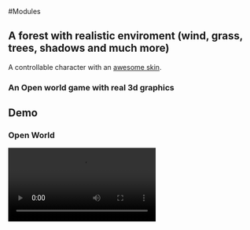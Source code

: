 #Modules
## A forest with realistic enviroment (wind, grass, trees, shadows and much more)  
A controllable character with an <a href="https://www.mixamo.com/">awesome skin</a>.
### An Open world game with real 3d graphics
## Demo
### Open World
<video src="https://user-images.githubusercontent.com/76200263/180404784-c2d10576-ef3f-4ea6-a0a1-06ceec585394.mp4"/>
<video src="https://user-images.githubusercontent.com/76200263/180404141-d4a49447-fdbd-4300-bff1-a40d4f0fc789.mp4"/>
### Parkour Demo  
<video src='https://user-images.githubusercontent.com/76200263/180404784-c2d10576-ef3f-4ea6-a0a1-06ceec585394.mp4' width=180/>  
## Yondo Arrow
<img align="right" width="200" height="360" src="https://mcdn.wallpapersafari.com/medium/80/21/g52nHB.jpg">

An yondo arrow marvel prototype. The Yondu Arrow is a whistle-controlled arrow made from Yaka that uses technology native to the Centaurian people. The Yaka Arrow was Yondu Udonta's favored weapon.  
  
With self-propelling and extremely modulated anti-gravitational technology, the arrows themselves are able to defy gravity and move freely through the air at great speeds as well as being highly durable and sharp.  
till no the arrow is controllable via WASD keys and **still working on more realistic wind particle system.**
   
<br><br><br><br><br>
Still in development phase
<br><br>
## Demo
<!-- ![alt text](https://github.com/Naman0022/Yondo-Arrow/blob/[branch]/image.jpg?raw=true) -->

https://user-images.githubusercontent.com/76200263/180384936-285d9156-d2c1-46e4-b41c-ae9b65c34528.mp4

*Still working on curve motion particle system.
